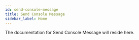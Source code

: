 ```yaml
---
id: send-console-message
title: Send Console Message
sidebar_label: Home
---
```


<!-- No hace falta poner el titulo aca, porque automaticamente se incluye. -->

The documentation for Send Console Message will reside here.
